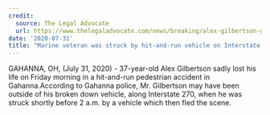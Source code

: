 ```yaml
---
credit:
  source: The Legal Advocate
  url: https://www.thelegaladvocate.com/news/breaking/alex-gilbertson-gahanna-pedestrian-crash-interstate-270
date: '2020-07-31'
title: "Marine veteran was struck by hit-and-run vehicle on Interstate 270"
---
```

GAHANNA, OH, (July 31, 2020) - 37-year-old Alex Gilbertson sadly lost his life on Friday morning in a hit-and-run pedestrian accident in Gahanna.According to Gahanna police, Mr. Gilbertson may have been outside of his broken down vehicle, along Interstate 270, when he was struck shortly before 2 a.m. by a vehicle which then fled the scene.
